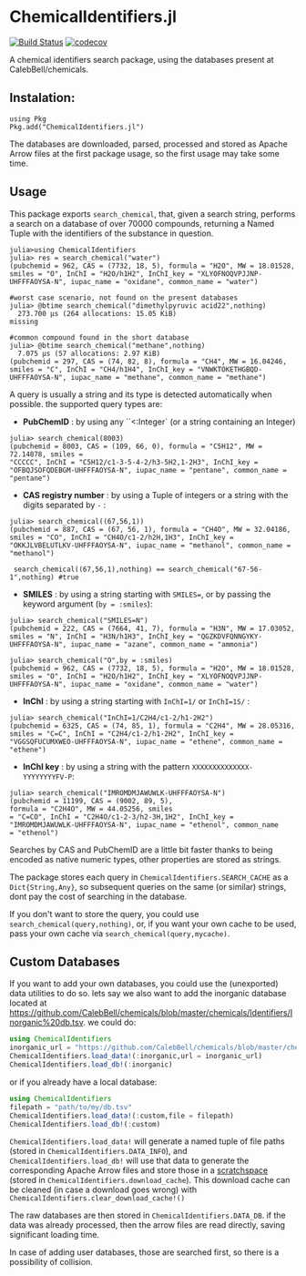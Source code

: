 # ChemicalIdentifiers.jl

[![Build Status](https://github.com/longemen3000/ChemicalIdentifiers.jl/workflows/CI/badge.svg)](https://github.com/longemen3000/ChemicalIdentifiers.jl/actions)
[![codecov](https://codecov.io/gh/longemen3000/ChemicalIdentifiers.jl/graph/badge.svg?token=7OF7XX2TVJ)](https://codecov.io/gh/longemen3000/ChemicalIdentifiers.jl)

A chemical identifiers search package, using the databases present at CalebBell/chemicals.

## Instalation:
```
using Pkg
Pkg.add("ChemicalIdentifiers.jl")
```
The databases are downloaded, parsed, processed and stored as Apache Arrow files at the first package usage, so the first usage may take some time.

## Usage
This package exports `search_chemical`, that, given a search string, performs a search on a database of over 70000 compounds, returning a Named Tuple with the identifiers of the substance in question.

```
julia>using ChemicalIdentifiers
julia> res = search_chemical("water")
(pubchemid = 962, CAS = (7732, 18, 5), formula = "H2O", MW = 18.01528, smiles = "O", InChI = "H2O/h1H2", InChI_key = "XLYOFNOQVPJJNP-UHFFFAOYSA-N", iupac_name = "oxidane", common_name = "water")

#worst case scenario, not found on the present databases
julia> @btime search_chemical("dimethylpyruvic acid22",nothing)
  273.700 μs (264 allocations: 15.05 KiB)
missing

#common compound found in the short database
julia> @btime search_chemical("methane",nothing)
  7.075 μs (57 allocations: 2.97 KiB)
(pubchemid = 297, CAS = (74, 82, 8), formula = "CH4", MW = 16.04246, smiles = "C", InChI = "CH4/h1H4", InChI_key = "VNWKTOKETHGBQD-UHFFFAOYSA-N", iupac_name = "methane", common_name = "methane")
```
A query is usually a string and its type is detected automatically when possible. the supported query types are:

- **PubChemID** : by using any ``<:Integer` (or a string containing an Integer)
```
julia> search_chemical(8003)
(pubchemid = 8003, CAS = (109, 66, 0), formula = "C5H12", MW = 72.14878, smiles =
"CCCCC", InChI = "C5H12/c1-3-5-4-2/h3-5H2,1-2H3", InChI_key = "OFBQJSOFQDEBGM-UHFFFAOYSA-N", iupac_name = "pentane", common_name = "pentane")
```

- **CAS registry number** : by using a Tuple of integers or a string with the digits separated by `-` :

```
julia> search_chemical((67,56,1))
(pubchemid = 887, CAS = (67, 56, 1), formula = "CH4O", MW = 32.04186, smiles = "CO", InChI = "CH4O/c1-2/h2H,1H3", InChI_key = "OKKJLVBELUTLKV-UHFFFAOYSA-N", iupac_name = "methanol", common_name = "methanol")

 search_chemical((67,56,1),nothing) == search_chemical("67-56-1",nothing) #true
```

- **SMILES** : by using a string starting with `SMILES=`, or by passing the keyword argument (`by = :smiles`):
```
julia> search_chemical("SMILES=N")
(pubchemid = 222, CAS = (7664, 41, 7), formula = "H3N", MW = 17.03052, smiles = "N", InChI = "H3N/h1H3", InChI_key = "QGZKDVFQNNGYKY-UHFFFAOYSA-N", iupac_name = "azane", common_name = "ammonia")

julia> search_chemical("O",by = :smiles)
(pubchemid = 962, CAS = (7732, 18, 5), formula = "H2O", MW = 18.01528, smiles = "O", InChI = "H2O/h1H2", InChI_key = "XLYOFNOQVPJJNP-UHFFFAOYSA-N", iupac_name = "oxidane", common_name = "water")
```

- **InChI** : by using a string starting with `InChI=1/` or `InChI=1S/` :
```
julia> search_chemical("InChI=1/C2H4/c1-2/h1-2H2")
(pubchemid = 6325, CAS = (74, 85, 1), formula = "C2H4", MW = 28.05316, smiles = "C=C", InChI = "C2H4/c1-2/h1-2H2", InChI_key = "VGGSQFUCUMXWEO-UHFFFAOYSA-N", iupac_name = "ethene", common_name = "ethene")
```

- **InChI key** : by using a string with the pattern `XXXXXXXXXXXXXX-YYYYYYYYFV-P`:
```
julia> search_chemical("IMROMDMJAWUWLK-UHFFFAOYSA-N")
(pubchemid = 11199, CAS = (9002, 89, 5),
formula = "C2H4O", MW = 44.05256, smiles
= "C=CO", InChI = "C2H4O/c1-2-3/h2-3H,1H2", InChI_key = "IMROMDMJAWUWLK-UHFFFAOYSA-N", iupac_name = "ethenol", common_name
= "ethenol")
```
Searches by CAS and PubChemID are a little bit faster thanks to being encoded as native numeric types, other properties are stored as strings.

The package stores each query in `ChemicalIdentifiers.SEARCH_CACHE` as a `Dict{String,Any}`, so subsequent queries on the same (or similar) strings, dont pay the cost of searching in the database.

If you don't want to store the query, you could use `search_chemical(query,nothing)`, or, if you want your own cache to be used, pass your own cache via `search_chemical(query,mycache)`.

## Custom Databases
If you want to add your own databases, you could use the (unexported) data utilities to do so. lets say we also want to add the inorganic database located at https://github.com/CalebBell/chemicals/blob/master/chemicals/Identifiers/Inorganic%20db.tsv. we could do:
```julia
using ChemicalIdentifiers
inorganic_url = "https://github.com/CalebBell/chemicals/blob/master/chemicals/Identifiers/Inorganic%20db.tsv"
ChemicalIdentifiers.load_data!(:inorganic,url = inorganic_url)
ChemicalIdentifiers.load_db!(:inorganic)
```
or if you already have a local database:

```julia
using ChemicalIdentifiers
filepath = "path/to/my/db.tsv"
ChemicalIdentifiers.load_data!(:custom,file = filepath)
ChemicalIdentifiers.load_db!(:custom)
```
`ChemicalIdentifiers.load_data!` will generate a named tuple of file paths (stored in `ChemicalIdentifiers.DATA_INFO`), and `ChemicalIdentifiers.load_db!` will use that data to generate the corresponding Apache Arrow files and store those in a [scratchspace](https://github.com/JuliaPackaging/Scratch.jl) (stored in `ChemicalIdentifiers.download_cache`). This download cache can be cleaned (in case a download goes wrong) with `ChemicalIdentifiers.clear_download_cache!()`

The raw databases are then stored in `ChemicalIdentifiers.DATA_DB`. if the data was already processed, then the arrow files are read directly, saving significant loading time.

In case of adding user databases, those are searched first, so there is a possibility of collision.
